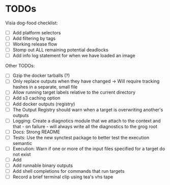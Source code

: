 # TODOs

Visia dog-food checklist:

- [ ] Add platform selectors
- [ ] Add filtering by tags
- [ ] Working release flow
- [ ] Stomp out ALL remaining potential deadlocks
- [ ] Add info log statement for when we have loaded an image

Other TODOs:

- [ ] Gzip the docker tarballs (?)
- [ ] Only replace outputs when they have changed -> Will require tracking hashes in a separate, small file
- [ ] Allow running target labels relative to the current directory
- [ ] Add s3 caching option
- [ ] Add docker outputs (registry)
- [ ] The Output Registry should warn when a target is overwriting another's outputs
- [ ] Logging: Create a diagnotics module that we attach to the context and that - on failure - will always write all the diagnostics to the grog root
- [ ] Docs: Strong README
- [ ] Tests: Use the new synctest package to better test the execution semantic
- [ ] Execution: Warn if one or more of the input files specified for a target do not exist
- [ ] Add
- [ ] Add runnable binary outputs
- [ ] Add shell completions for commands that run targets
- [ ] Record a brief terminal clip using tea's vhs tape
